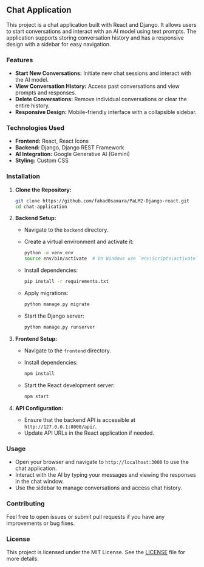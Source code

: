 

## Chat Application

This project is a chat application built with React and Django. It allows users to start conversations and interact with an AI model using text prompts. The application supports storing conversation history and has a responsive design with a sidebar for easy navigation.

### Features

- **Start New Conversations:** Initiate new chat sessions and interact with the AI model.
- **View Conversation History:** Access past conversations and view prompts and responses.
- **Delete Conversations:** Remove individual conversations or clear the entire history.
- **Responsive Design:** Mobile-friendly interface with a collapsible sidebar.

### Technologies Used

- **Frontend:** React, React Icons
- **Backend:** Django, Django REST Framework
- **AI Integration:** Google Generative AI (Gemini)
- **Styling:** Custom CSS

### Installation

1. **Clone the Repository:**

   ```bash
   git clone https://github.com/fahad0samara/PaLM2-Django-react.git
   cd chat-application
   ```

2. **Backend Setup:**

   - Navigate to the `backend` directory.
   - Create a virtual environment and activate it:

     ```bash
     python -m venv env
     source env/bin/activate  # On Windows use `env\Scripts\activate`
     ```

   - Install dependencies:

     ```bash
     pip install -r requirements.txt
     ```

   - Apply migrations:

     ```bash
     python manage.py migrate
     ```

   - Start the Django server:

     ```bash
     python manage.py runserver
     ```

3. **Frontend Setup:**

   - Navigate to the `frontend` directory.

   - Install dependencies:

     ```bash
     npm install
     ```

   - Start the React development server:

     ```bash
     npm start
     ```

4. **API Configuration:**

   - Ensure that the backend API is accessible at `http://127.0.0.1:8000/api/`.
   - Update API URLs in the React application if needed.

### Usage

- Open your browser and navigate to `http://localhost:3000` to use the chat application.
- Interact with the AI by typing your messages and viewing the responses in the chat window.
- Use the sidebar to manage conversations and access chat history.

### Contributing

Feel free to open issues or submit pull requests if you have any improvements or bug fixes.

### License

This project is licensed under the MIT License. See the [LICENSE](LICENSE) file for more details.



